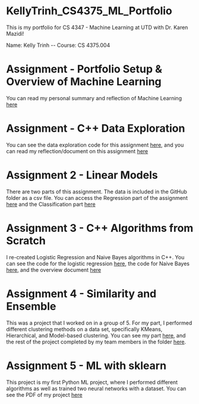 # KellyTrinh_CS4375_ML_Portfolio
This is my portfolio for CS 4347 - Machine Learning at UTD with Dr. Karen Mazidi!

Name: Kelly Trinh --
Course: CS 4375.004

# Assignment - Portfolio Setup & Overview of Machine Learning
You can read my personal summary and reflection of Machine Learning [here](Overview_of_ML.pdf)

# Assignment - C++ Data Exploration
You can see the data exploration code for this assignment [here](/C%2B%2B_Data_Exploration/CPP_Data_Exploration_main.cpp), and you can read
my reflection/document on this assignment [here](/C%2B%2B_Data_Exploration/C%2B%2B_Data_Exploration_Reflection.pdf)

# Assignment 2 - Linear Models
There are two parts of this assignment. The data is included in the GitHub folder as a csv file. You can access the Regression part of the assignment [here](https://github.com/KellyTranT/KellyTrinh_CS4375_ML_Portfolio/blob/main/Linear%20Models/Regression.pdf) and the Classification part [here](https://github.com/KellyTranT/KellyTrinh_CS4375_ML_Portfolio/blob/main/Linear%20Models/Classification.pdf)

# Assignment 3 - C++ Algorithms from Scratch
I re-created Logistic Regression and Naive Bayes algorithms in C++. You can see the code for the logistic regression [here](https://github.com/KellyTranT/KellyTrinh_CS4375_ML_Portfolio/blob/main/C%2B%2B_Algorithms_From_Scratch/logisticRegression.cpp), the code for Naive Bayes [here](https://github.com/KellyTranT/KellyTrinh_CS4375_ML_Portfolio/blob/main/C%2B%2B_Algorithms_From_Scratch/naiveBayes.cpp), and the overview document [here](https://github.com/KellyTranT/KellyTrinh_CS4375_ML_Portfolio/blob/main/C%2B%2B_Algorithms_From_Scratch/Overview_Document_C%2B%2B_Algorithms.pdf)

# Assignment 4 - Similarity and Ensemble
This was a project that I worked on in a group of 5. For my part, I performed different clustering methods on a data set, specifically KMeans, Hierarchical, and Model-based clustering. You can see my part [here](https://github.com/KellyTranT/KellyTrinh_CS4375_ML_Portfolio/blob/main/Similarity%20and%20Ensemble/Notebook-3-Clustering.pdf), and the rest of the project completed by my team members in the folder [here](https://github.com/KellyTranT/KellyTrinh_CS4375_ML_Portfolio/tree/main/Similarity%20and%20Ensemble).

# Assignment 5 - ML with sklearn
This project is my first Python ML project, where I performed different algorithms as well as trained two neural networks with a dataset. You can see the PDF of my project [here]()
